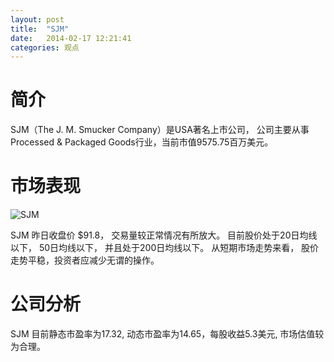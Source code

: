 ```yaml
---
layout: post
title:  "SJM"
date:   2014-02-17 12:21:41
categories: 观点
---
```


# 简介
SJM（The J. M. Smucker Company）是USA著名上市公司，
公司主要从事Processed & Packaged Goods行业，当前市值9575.75百万美元。

# 市场表现

![SJM](http://finviz.com/chart.ashx?t=SJM&ty=c&ta=1&p=d&s=l)

SJM 昨日收盘价 $91.8，
交易量较正常情况有所放大。
目前股价处于20日均线以下，
50日均线以下，
并且处于200日均线以下。
从短期市场走势来看，
股价走势平稳，投资者应减少无谓的操作。

# 公司分析
SJM 目前静态市盈率为17.32, 动态市盈率为14.65，每股收益5.3美元,
市场估值较为合理。
